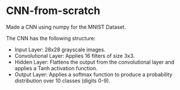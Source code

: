 # CNN-from-scratch

Made a CNN using numpy for the MNIST Dataset. <br>

The CNN has the following structure:<br>

<ul>
<li>Input Layer: 28x28 grayscale images.</li>
<li>Convolutional Layer: Applies 16 filters of size 3x3.</li>
<li>Hidden Layer: Flattens the output from the convolutional layer and applies a Tanh activation function.</li>
<li>Output Layer: Applies a softmax function to produce a probability distribution over 10 classes (digits 0-9).</li>
</ul>
